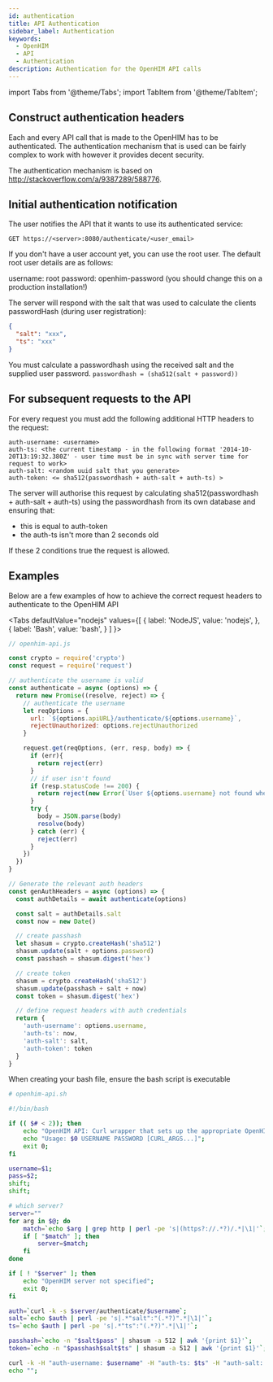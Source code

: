 ```yaml
---
id: authentication
title: API Authentication
sidebar_label: Authentication
keywords:
  - OpenHIM
  - API
  - Authentication
description: Authentication for the OpenHIM API calls
---
```


import Tabs from '@theme/Tabs';
import TabItem from '@theme/TabItem';

## Construct authentication headers

Each and every API call that is made to the OpenHIM has to be authenticated. The authentication mechanism that is used can be fairly complex to work with however it provides decent security.

The authentication mechanism is based on <http://stackoverflow.com/a/9387289/588776>.

## Initial authentication notification

The user notifies the API that it wants to use its authenticated service:

`GET https://<server>:8080/authenticate/<user_email>`

If you don't have a user account yet, you can use the root user. The default root user details are as follows:

username: root
password: openhim-password (you should change this on a production installation!)

The server will respond with the salt that was used to calculate the clients passwordHash (during user registration):

```json
{
  "salt": "xxx",
  "ts": "xxx"
}
```

You must calculate a passwordhash using the received salt and the supplied user password. `passwordhash = (sha512(salt + password))`

## For subsequent requests to the API

For every request you must add the following additional HTTP headers to the request:

```http
auth-username: <username>
auth-ts: <the current timestamp - in the following format '2014-10-20T13:19:32.380Z' - user time must be in sync with server time for request to work>
auth-salt: <random uuid salt that you generate>
auth-token: <= sha512(passwordhash + auth-salt + auth-ts) >
```

The server will authorise this request by calculating sha512(passwordhash + auth-salt + auth-ts) using the passwordhash from its own database and ensuring that:

- this is equal to auth-token
- the auth-ts isn't more than 2 seconds old

If these 2 conditions true the request is allowed.

## Examples

Below are a few examples of how to achieve the correct request headers to authenticate to the OpenHIM API

<Tabs
  defaultValue="nodejs"
  values={[
    { label: 'NodeJS', value: 'nodejs', },
    { label: 'Bash', value: 'bash', }
  ]
}>

<TabItem value="nodejs">

```javascript
// openhim-api.js

const crypto = require('crypto')
const request = require('request')

// authenticate the username is valid
const authenticate = async (options) => {
  return new Promise((resolve, reject) => {
    // authenticate the username
    let reqOptions = {
      url: `${options.apiURL}/authenticate/${options.username}`,
      rejectUnauthorized: options.rejectUnauthorized
    }

    request.get(reqOptions, (err, resp, body) => {
      if (err){
        return reject(err)
      }
      // if user isn't found
      if (resp.statusCode !== 200) {
        return reject(new Error(`User ${options.username} not found when authenticating with core API`))
      }
      try {
        body = JSON.parse(body)
        resolve(body)
      } catch (err) {
        reject(err)
      }
    })
  })
}

// Generate the relevant auth headers
const genAuthHeaders = async (options) => {
  const authDetails = await authenticate(options)

  const salt = authDetails.salt
  const now = new Date()

  // create passhash
  let shasum = crypto.createHash('sha512')
  shasum.update(salt + options.password)
  const passhash = shasum.digest('hex')

  // create token
  shasum = crypto.createHash('sha512')
  shasum.update(passhash + salt + now)
  const token = shasum.digest('hex')

  // define request headers with auth credentials
  return {
    'auth-username': options.username,
    'auth-ts': now,
    'auth-salt': salt,
    'auth-token': token
  }
}
```

</TabItem>
<TabItem value="bash">

When creating your bash file, ensure the bash script is executable

```bash
# openhim-api.sh

#!/bin/bash

if (( $# < 2)); then
	echo "OpenHIM API: Curl wrapper that sets up the appropriate OpenHIM authentication headers";
	echo "Usage: $0 USERNAME PASSWORD [CURL_ARGS...]";
	exit 0;
fi

username=$1;
pass=$2;
shift;
shift;

# which server?
server=""
for arg in $@; do
    match=`echo $arg | grep http | perl -pe 's|(https?://.*?)/.*|\1|'`;
    if [ "$match" ]; then
        server=$match;
    fi
done

if [ ! "$server" ]; then
    echo "OpenHIM server not specified";
    exit 0;
fi

auth=`curl -k -s $server/authenticate/$username`;
salt=`echo $auth | perl -pe 's|.*"salt":"(.*?)".*|\1|'`;
ts=`echo $auth | perl -pe 's|.*"ts":"(.*?)".*|\1|'`;

passhash=`echo -n "$salt$pass" | shasum -a 512 | awk '{print $1}'`;
token=`echo -n "$passhash$salt$ts" | shasum -a 512 | awk '{print $1}'`;

curl -k -H "auth-username: $username" -H "auth-ts: $ts" -H "auth-salt: $salt" -H "auth-token: $token" $@;
echo "";
```

</TabItem>
</Tabs>
